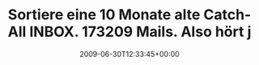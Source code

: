 ---
retweeted: false
source: <a href="http://twitter.com" rel="nofollow">Twitter Web Client</a>
entities:
  hashtags: []
  symbols: []
  user_mentions: []
  urls: []
display_text_range:
- '0'
- '127'
favorite_count: '0'
id_str: '2402811818'
truncated: false
retweet_count: '0'
id: '2402811818'
created_at: Tue Jun 30 12:33:45 +0000 2009
favorited: false
full_text: Sortiere eine 10 Monate alte Catch-All INBOX. 173209 Mails. Also hört jetzt
  bitte endlich auf, euch übers Wetter zu beschweren!
lang: de
tags:
- pesos/twitter
date: '2009-06-30T12:33:45+00:00'
src: https://twitter.com/bascht/status/2402811818
original_url: https://twitter.com/bascht/status/2402811818
type: twitter_tweet
text: Sortiere eine 10 Monate alte Catch-All INBOX. 173209 Mails. Also hört jetzt
  bitte endlich auf, euch übers Wetter zu beschweren!
title: Sortiere eine 10 Monate alte Catch-All INBOX. 173209 Mails. Also hört j

---